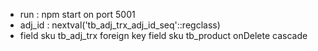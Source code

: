 * run : npm start on port 5001
* adj_id : nextval('tb_adj_trx_adj_id_seq'::regclass)
* field sku tb_adj_trx foreign key field sku tb_product onDelete cascade
